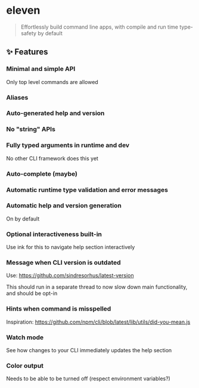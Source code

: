 # eleven

> Effortlessly build command line apps, with compile and run time type-safety by default

## :sparkles: Features

### Minimal and simple API

Only top level commands are allowed

### Aliases

### Auto-generated help and version

### No "string" APIs

### Fully typed arguments in runtime and dev

No other CLI framework does this yet

### Auto-complete (maybe)

### Automatic runtime type validation and error messages

### Automatic help and version generation

On by default

### Optional interactiveness built-in

Use ink for this to navigate help section interactively

### Message when CLI version is outdated

Use: https://github.com/sindresorhus/latest-version

This should run in a separate thread to now slow down main functionality, and should be opt-in

### Hints when command is misspelled

Inspiration: https://github.com/npm/cli/blob/latest/lib/utils/did-you-mean.js

### Watch mode

See how changes to your CLI immediately updates the help section

### Color output

Needs to be able to be turned off (respect environment variables?)
